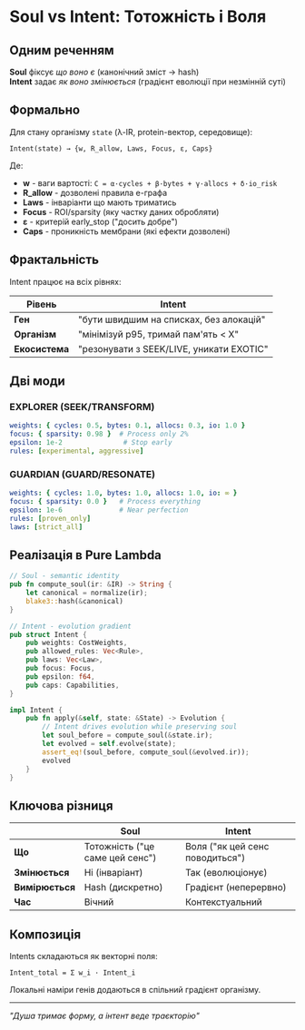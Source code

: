 # Soul vs Intent: Тотожність і Воля

## Одним реченням

**Soul** фіксує *що воно є* (канонічний зміст → hash)  
**Intent** задає *як воно змінюється* (градієнт еволюції при незмінній суті)

## Формально

Для стану організму `state` (λ-IR, protein-вектор, середовище):

```
Intent(state) → {w, R_allow, Laws, Focus, ε, Caps}
```

Де:
- **w** - ваги вартості: `C = α·cycles + β·bytes + γ·allocs + δ·io_risk`
- **R_allow** - дозволені правила е-графа
- **Laws** - інваріанти що мають триматись
- **Focus** - ROI/sparsity (яку частку даних обробляти)
- **ε** - критерій early_stop ("досить добре")
- **Caps** - проникність мембрани (які ефекти дозволені)

## Фрактальність

Intent працює на всіх рівнях:

| Рівень | Intent |
|--------|--------|
| **Ген** | "бути швидшим на списках, без алокацій" |
| **Організм** | "мінімізуй p95, тримай пам'ять < X" |
| **Екосистема** | "резонувати з SEEK/LIVE, уникати EXOTIC" |

## Дві моди

### EXPLORER (SEEK/TRANSFORM)
```yaml
weights: { cycles: 0.5, bytes: 0.1, allocs: 0.3, io: 1.0 }
focus: { sparsity: 0.98 }  # Process only 2%
epsilon: 1e-2               # Stop early
rules: [experimental, aggressive]
```

### GUARDIAN (GUARD/RESONATE)
```yaml
weights: { cycles: 1.0, bytes: 1.0, allocs: 1.0, io: ∞ }
focus: { sparsity: 0.0 }   # Process everything
epsilon: 1e-6              # Near perfection
rules: [proven_only]
laws: [strict_all]
```

## Реалізація в Pure Lambda

```rust
// Soul - semantic identity
pub fn compute_soul(ir: &IR) -> String {
    let canonical = normalize(ir);
    blake3::hash(&canonical)
}

// Intent - evolution gradient
pub struct Intent {
    pub weights: CostWeights,
    pub allowed_rules: Vec<Rule>,
    pub laws: Vec<Law>,
    pub focus: Focus,
    pub epsilon: f64,
    pub caps: Capabilities,
}

impl Intent {
    pub fn apply(&self, state: &State) -> Evolution {
        // Intent drives evolution while preserving soul
        let soul_before = compute_soul(&state.ir);
        let evolved = self.evolve(state);
        assert_eq!(soul_before, compute_soul(&evolved.ir));
        evolved
    }
}
```

## Ключова різниця

| | Soul | Intent |
|---|---|---|
| **Що** | Тотожність ("це саме цей сенс") | Воля ("як цей сенс поводиться") |
| **Змінюється** | Ні (інваріант) | Так (еволюціонує) |
| **Вимірюється** | Hash (дискретно) | Градієнт (неперервно) |
| **Час** | Вічний | Контекстуальний |

## Композиція

Intents складаються як векторні поля:

```
Intent_total = Σ w_i · Intent_i
```

Локальні наміри генів додаються в спільний градієнт організму.

---

*"Душа тримає форму, а інтент веде траєкторію"*